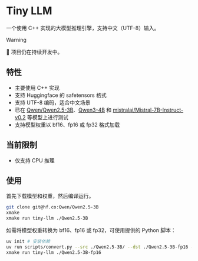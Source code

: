 # Tiny LLM

一个使用 C++ 实现的大模型推理引擎，支持中文（UTF-8）输入。

> [!WARNING]
> 🚧 项目仍在持续开发中。

## 特性

- 主要使用 C++ 实现
- 支持 Huggingface 的 safetensors 格式
- 支持 UTF-8 编码，适合中文场景
- 已在 [Qwen/Qwen2.5-3B](https://huggingface.co/mistralai/Mistral-7B-Instruct-v0.2/)、[Qwen3-4B](https://huggingface.co/Qwen/Qwen2.5-3B/) 和 [mistralai/Mistral-7B-Instruct-v0.2](https://huggingface.co/mistralai/Mistral-7B-Instruct-v0.2) 等模型上进行测试
- 支持模型权重以 bf16、fp16 或 fp32 格式加载

## 当前限制

- 仅支持 CPU 推理

## 使用

首先下载模型和权重，然后编译运行。

```bash
git clone git@hf.co:Qwen/Qwen2.5-3B
xmake
xmake run tiny-llm ./Qwen2.5-3B
```

如需将模型权重转换为 bf16、fp16 或 fp32，可使用提供的 Python 脚本：

```bash
uv init # 安装依赖
uv run scripts/convert.py --src ./Qwen2.5-3B/ --dst ./Qwen2.5-3B-fp16 --dtype fp16
xmake run tiny-llm ./Qwen2.5-3B-fp16
```
